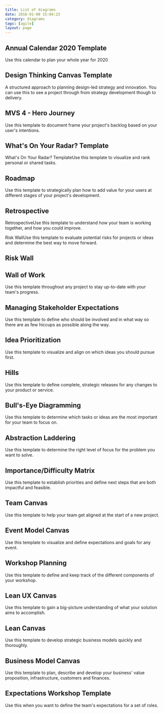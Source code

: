 ```yaml
---
title: List of diagrams
date: 2016-01-08 15:04:23
category: diagrams
tags: [agile]
layout: page
---
```


## Annual Calendar 2020 Template
Use this calendar to plan your whole year for 2020

## Design Thinking Canvas Template
A structured approach to planning design-led strategy and innovation. You can use this to see a project through from strategy development though to delivery.

## MVS 4 - Hero Journey
Use this template to document frame your project's backlog based on your user's intentions.

## What's On Your Radar? Template
What's On Your Radar? TemplateUse this template to visualize and rank personal or shared tasks.

## Roadmap
Use this template to strategically plan how to add value for your users at different stages of your project's development.

## Retrospective
RetrospectiveUse this template to understand how your team is working together, and how you could improve.



Risk WallUse this template to evaluate potential risks for projects or ideas and determine the best way to move forward.
## Risk Wall

## Wall of Work
Use this template throughout any project to stay up-to-date with your team's progress.

## Managing Stakeholder Expectations
Use this template to define who should be involved and in what way so there are as few hiccups as possible along the way.

## Idea Prioritization
Use this template to visualize and align on which ideas you should pursue first.

## Hills
Use this template to define complete, strategic releases for any changes to your product or service.

## Bull's-Eye Diagramming
Use this template to determine which tasks or ideas are the most important for your team to focus on.


## Abstraction Laddering
Use this template to determine the right level of focus for the problem you want to solve.

## Importance/Difficulty Matrix
Use this template to establish priorities and define next steps that are both impactful and feasible.

## Team Canvas
Use this template to help your team get aligned at the start of a new project.


## Event Model Canvas
Use this template to visualize and define expectations and goals for any event.

## Workshop Planning
Use this template to define and keep track of the different components of your workshop.

## Lean UX Canvas
Use this template to gain a big-picture understanding of what your solution aims to accomplish.

## Lean Canvas
Use this template to develop strategic business models quickly and thoroughly.

## Business Model Canvas
Use this template to plan, describe and develop your business' value proposition, infrastructure, customers and finances.

## Expectations Workshop Template
Use this when you want to define the team's expectations for a set of roles.
